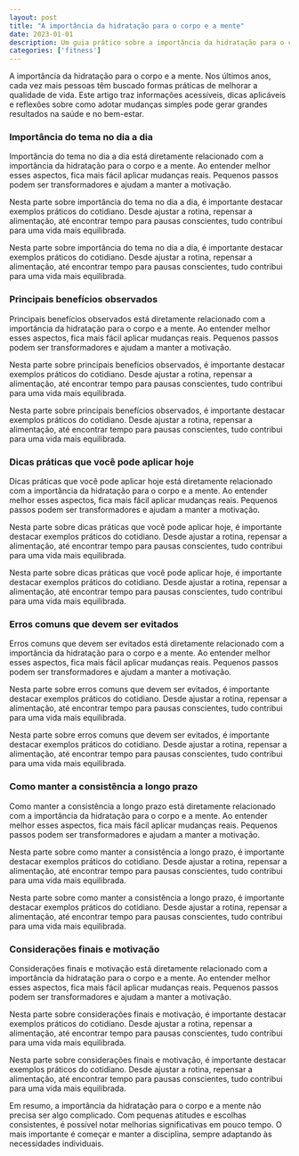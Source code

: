 ```yaml
---
layout: post
title: "A importância da hidratação para o corpo e a mente"
date: 2023-01-01
description: Um guia prático sobre a importância da hidratação para o corpo e a mente, com dicas acessíveis para o dia a dia.
categories: ['fitness']
---
```


A importância da hidratação para o corpo e a mente. Nos últimos anos, cada vez mais pessoas têm buscado formas práticas de melhorar a qualidade de vida. Este artigo traz informações acessíveis, dicas aplicáveis e reflexões sobre como adotar mudanças simples pode gerar grandes resultados na saúde e no bem-estar.

### Importância do tema no dia a dia

Importância do tema no dia a dia está diretamente relacionado com a importância da hidratação para o corpo e a mente. Ao entender melhor esses aspectos, fica mais fácil aplicar mudanças reais. Pequenos passos podem ser transformadores e ajudam a manter a motivação.

Nesta parte sobre importância do tema no dia a dia, é importante destacar exemplos práticos do cotidiano. Desde ajustar a rotina, repensar a alimentação, até encontrar tempo para pausas conscientes, tudo contribui para uma vida mais equilibrada.

Nesta parte sobre importância do tema no dia a dia, é importante destacar exemplos práticos do cotidiano. Desde ajustar a rotina, repensar a alimentação, até encontrar tempo para pausas conscientes, tudo contribui para uma vida mais equilibrada.

### Principais benefícios observados

Principais benefícios observados está diretamente relacionado com a importância da hidratação para o corpo e a mente. Ao entender melhor esses aspectos, fica mais fácil aplicar mudanças reais. Pequenos passos podem ser transformadores e ajudam a manter a motivação.

Nesta parte sobre principais benefícios observados, é importante destacar exemplos práticos do cotidiano. Desde ajustar a rotina, repensar a alimentação, até encontrar tempo para pausas conscientes, tudo contribui para uma vida mais equilibrada.

Nesta parte sobre principais benefícios observados, é importante destacar exemplos práticos do cotidiano. Desde ajustar a rotina, repensar a alimentação, até encontrar tempo para pausas conscientes, tudo contribui para uma vida mais equilibrada.

### Dicas práticas que você pode aplicar hoje

Dicas práticas que você pode aplicar hoje está diretamente relacionado com a importância da hidratação para o corpo e a mente. Ao entender melhor esses aspectos, fica mais fácil aplicar mudanças reais. Pequenos passos podem ser transformadores e ajudam a manter a motivação.

Nesta parte sobre dicas práticas que você pode aplicar hoje, é importante destacar exemplos práticos do cotidiano. Desde ajustar a rotina, repensar a alimentação, até encontrar tempo para pausas conscientes, tudo contribui para uma vida mais equilibrada.

Nesta parte sobre dicas práticas que você pode aplicar hoje, é importante destacar exemplos práticos do cotidiano. Desde ajustar a rotina, repensar a alimentação, até encontrar tempo para pausas conscientes, tudo contribui para uma vida mais equilibrada.

### Erros comuns que devem ser evitados

Erros comuns que devem ser evitados está diretamente relacionado com a importância da hidratação para o corpo e a mente. Ao entender melhor esses aspectos, fica mais fácil aplicar mudanças reais. Pequenos passos podem ser transformadores e ajudam a manter a motivação.

Nesta parte sobre erros comuns que devem ser evitados, é importante destacar exemplos práticos do cotidiano. Desde ajustar a rotina, repensar a alimentação, até encontrar tempo para pausas conscientes, tudo contribui para uma vida mais equilibrada.

Nesta parte sobre erros comuns que devem ser evitados, é importante destacar exemplos práticos do cotidiano. Desde ajustar a rotina, repensar a alimentação, até encontrar tempo para pausas conscientes, tudo contribui para uma vida mais equilibrada.

### Como manter a consistência a longo prazo

Como manter a consistência a longo prazo está diretamente relacionado com a importância da hidratação para o corpo e a mente. Ao entender melhor esses aspectos, fica mais fácil aplicar mudanças reais. Pequenos passos podem ser transformadores e ajudam a manter a motivação.

Nesta parte sobre como manter a consistência a longo prazo, é importante destacar exemplos práticos do cotidiano. Desde ajustar a rotina, repensar a alimentação, até encontrar tempo para pausas conscientes, tudo contribui para uma vida mais equilibrada.

Nesta parte sobre como manter a consistência a longo prazo, é importante destacar exemplos práticos do cotidiano. Desde ajustar a rotina, repensar a alimentação, até encontrar tempo para pausas conscientes, tudo contribui para uma vida mais equilibrada.

### Considerações finais e motivação

Considerações finais e motivação está diretamente relacionado com a importância da hidratação para o corpo e a mente. Ao entender melhor esses aspectos, fica mais fácil aplicar mudanças reais. Pequenos passos podem ser transformadores e ajudam a manter a motivação.

Nesta parte sobre considerações finais e motivação, é importante destacar exemplos práticos do cotidiano. Desde ajustar a rotina, repensar a alimentação, até encontrar tempo para pausas conscientes, tudo contribui para uma vida mais equilibrada.

Nesta parte sobre considerações finais e motivação, é importante destacar exemplos práticos do cotidiano. Desde ajustar a rotina, repensar a alimentação, até encontrar tempo para pausas conscientes, tudo contribui para uma vida mais equilibrada.

Em resumo, a importância da hidratação para o corpo e a mente não precisa ser algo complicado. Com pequenas atitudes e escolhas consistentes, é possível notar melhorias significativas em pouco tempo. O mais importante é começar e manter a disciplina, sempre adaptando às necessidades individuais.